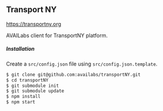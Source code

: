 ## Transport NY

https://transportny.org

AVAILabs client for TransportNY platform.

##### Installation

Create a `src/config.json` file using `src/config.json.template`.

```sh
$ git clone git@github.com:availabs/transportNY.git
$ cd transportNY
$ git submodule init
$ git submodule update
$ npm install
$ npm start
```

